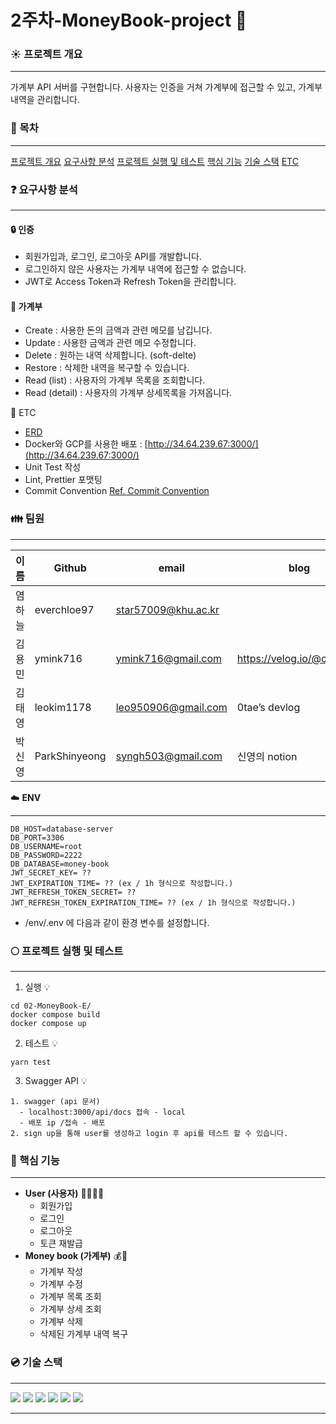 # 2주차-MoneyBook-project 💫



### :sunny: ​프로젝트 개요 

---

가계부 API 서버를 구현합니다. 사용자는 인증을 거쳐 가계부에 접근할 수 있고, 가계부 내역을 관리합니다.



### :bookmark: 목차

---

[프로젝트 개요](#sunny-​프로젝트-개요)
[요구사항 분석](#question-요구사항-분석)
[프로젝트 실행 및 테스트](#fullmoon-​프로젝트-실행-및-테스트)
[핵심 기능](#key-핵심-기능)
[기술 스택](#cd-기술-스택)
[ETC](#clap-​기타)


### :question: 요구사항 분석

---

#### :lock: 인증

* 회원가입과, 로그인, 로그아웃 API를 개발합니다.
* 로그인하지 않은 사용자는 가계부 내역에 접근할 수 없습니다.
* JWT로 Access Token과 Refresh Token을 관리합니다.

#### :blue_book: 가계부

* Create : 사용한 돈의 금액과 관련 메모를 남깁니다.
* Update : 사용한 금액과 관련 메모 수정합니다.
* Delete : 원하는 내역 삭제합니다. (soft-delte)
* Restore : 삭제한 내역을 복구할 수 있습니다.
* Read (list) : 사용자의 가계부 목록을 조회합니다.
* Read (detail) : 사용자의 가계부 상세목록을 가져옵니다.

:file_folder: ETC 

* [ERD](https://user-images.githubusercontent.com/57704568/178136467-1758f4ca-e7ea-4532-83b4-ed92a075ea10.png) 
* Docker와 GCP를 사용한 배포 : [http://34.64.239.67:3000/](http://34.64.239.67:3000/)
* Unit Test 작성
* Lint, Prettier 포맷팅
* Commit Convention
  [Ref. Commit Convention](https://github.com/pre-onboarding-backend-E/02-MoneyBook-E/wiki/Commit-Convention)



### :family: 팀원

---

| 이름 | Github | email | blog |
| --- | --- | --- | --- |
| 염하늘 | everchloe97 | star57009@khu.ac.kr | |
| 김용민 | ymink716 | ymink716@gmail.com | https://velog.io/@calm0_0 |
| 김태영 | leokim1178 | leo950906@gmail.com | 0tae’s devlog |
| 박신영 | ParkShinyeong | syngh503@gmail.com | 신영의 notion |



:cloud: **ENV** 

---

  ```
  DB_HOST=database-server
  DB_PORT=3306
  DB_USERNAME=root
  DB_PASSWORD=2222
  DB_DATABASE=money-book
  JWT_SECRET_KEY= ??
  JWT_EXPIRATION_TIME= ?? (ex / 1h 형식으로 작성합니다.)
  JWT_REFRESH_TOKEN_SECRET= ??
  JWT_REFRESH_TOKEN_EXPIRATION_TIME= ?? (ex / 1h 형식으로 작성합니다.)
  ```
* /env/.env 에 다음과 같이 환경 변수를 설정합니다. 



### :full_moon: ​프로젝트 실행 및 테스트

---

1. 실행 💡
  ```
  cd 02-MoneyBook-E/
  docker compose build
  docker compose up
  ```
2. 테스트 💡
  ```
  yarn test
  ```
3. Swagger API 💡
  ```
  1. swagger (api 문서)
    - localhost:3000/api/docs 접속 - local
    - 배포 ip /접속 - 배포
  2. sign up을 통해 user를 생성하고 login 후 api를 테스트 할 수 있습니다.
  ```



### :key: 핵심 기능

---

- __User (사용자)__ 🙍‍♀️🙍‍♂️
  - 회원가입 
  - 로그인 
  - 로그아웃
  - 토큰 재발급
- __Money book (가계부)__ 💰📝
  - 가계부 작성 
  - 가계부 수정 
  - 가계부 목록 조회
  - 가계부 상세 조회 
  - 가계부 삭제  
  - 삭제된 가계부 내역 복구



### :cd: 기술 스택 

---

<img src="https://img.shields.io/badge/Typescript-3178C6?style=flat&logo=typescript&logoColor=white"/>
<img src="https://img.shields.io/badge/NestJS-E0234E?style=flat&logo=nestjs&logoColor=white"/>
<img src="https://img.shields.io/badge/Docker-2496ED?style=flat&logo=docker&logoColor=white"/>
<img src="https://img.shields.io/badge/MySQL-4479A1?style=flat&logo=mysql&logoColor=white"/>
<img src="https://img.shields.io/badge/NodeJS-339933?style=flat&logo=nodejs&logoColor=white"/>
<img src="https://img.shields.io/badge/GitHub-181717?style=flat&logo=github&logoColor=white"/>

---
